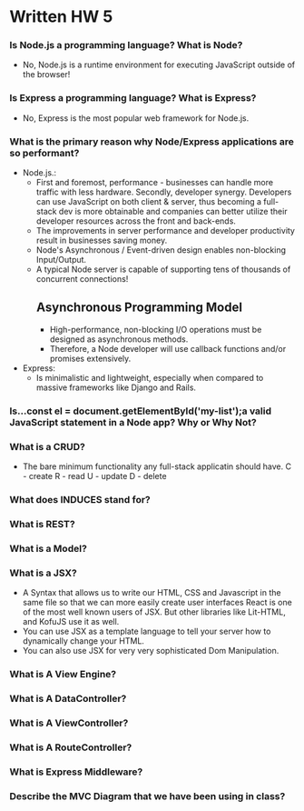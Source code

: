 # Written HW 5

### Is Node.js a programming language? What is Node?
- No, Node.js is a runtime environment for executing JavaScript outside of the browser!

### Is Express a programming language? What is Express?
- No, Express is the most popular web framework for Node.js.

### What is the primary reason why Node/Express applications are so performant?
- Node.js.:
    - First and foremost, performance - businesses can handle more traffic with less hardware. Secondly, developer synergy. Developers can use JavaScript on both client & server, thus becoming a full-stack dev is more obtainable and companies can better utilize their developer resources across the front and back-ends.
    - The improvements in server performance and developer productivity result in businesses saving money.
    - Node's Asynchronous / Event-driven design enables non-blocking Input/Output.
    - A typical Node server is capable of supporting tens of thousands of concurrent connections!
        ## Asynchronous Programming Model
        - High-performance, non-blocking I/O operations must be designed as asynchronous methods.
        - Therefore, a Node developer will use callback functions and/or promises extensively.
- Express:
    - Is minimalistic and lightweight, especially when compared to massive frameworks like Django and Rails.

### Is...const el = document.getElementById('my-list');a valid JavaScript statement in a Node app? Why or Why Not?

### What is a CRUD?
- The bare minimum functionality any full-stack applicatin should have.
C - create
R - read
U - update
D - delete

### What does INDUCES stand for?

### What is REST?

### What is a Model?

### What is a JSX?
- A Syntax that allows us to write our HTML, CSS and Javascript in the same file so that we can more easily create user interfaces React is one of the most well known users of JSX. But other libraries like Lit-HTML, and KofuJS use it as well.
- You can use JSX as a template language to tell your server how to dynamically change your HTML.
- You can also use JSX for very very sophisticated Dom Manipulation.

### What is A View Engine?

### What is A DataController?

### What is A ViewController?

### What is A RouteController?

### What is Express Middleware?

### Describe the MVC Diagram that we have been using in class?